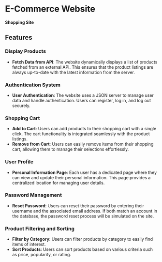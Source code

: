 # E-Commerce Website
**Shopping Site**

## Features

### Display Products

- **Fetch Data from API**: The website dynamically displays a list of products fetched from an external API. This ensures that the product listings are always up-to-date with the latest information from the server.

### Authentication System

- **User Authentication**: The website uses a JSON server to manage user data and handle authentication. Users can register, log in, and log out securely.

### Shopping Cart

- **Add to Cart**: Users can add products to their shopping cart with a single click. The cart functionality is integrated seamlessly with the product listings.
- **Remove from Cart**: Users can easily remove items from their shopping cart, allowing them to manage their selections effortlessly.

### User Profile

- **Personal Information Page**: Each user has a dedicated page where they can view and update their personal information. This page provides a centralized location for managing user details.

### Password Management

- **Reset Password**: Users can reset their password by entering their username and the associated email address. If both match an account in the database, the password reset process will be simulated on the site.

### Product Filtering and Sorting

- **Filter by Category**: Users can filter products by category to easily find items of interest.
- **Sort Products**: Users can sort products based on various criteria such as price, popularity, or rating.

